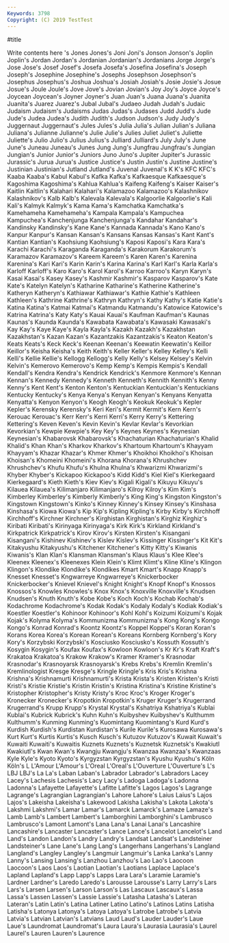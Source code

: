 ```yaml
---
Keywords: 3798
Copyright: (C) 2019 TestTest
---
```


#title

Write contents here
's Jones Jones's Joni Joni's Jonson Jonson's Joplin Joplin's Jordan
Jordan's Jordanian Jordanian's Jordanians Jorge Jorge's Jose Jose's Josef Josef's
Josefa Josefa's Josefina Josefina's Joseph Joseph's Josephine Josephine's Josephs Josephson
Josephson's Josephus Josephus's Joshua Joshua's Josiah Josiah's Josie Josie's Josue
Josue's Joule Joule's Jove Jove's Jovian Jovian's Joy Joy's Joyce
Joyce's Joycean Joycean's Joyner Joyner's Juan Juan's Juana Juana's Juanita
Juanita's Juarez Juarez's Jubal Jubal's Judaeo Judah Judah's Judaic Judaism
Judaism's Judaisms Judas Judas's Judases Judd Judd's Jude Jude's Judea
Judea's Judith Judith's Judson Judson's Judy Judy's Juggernaut Juggernaut's Jules
Jules's Julia Julia's Julian Julian's Juliana Juliana's Julianne Julianne's Julie
Julie's Julies Juliet Juliet's Juliette Juliette's Julio Julio's Julius Julius's
Julliard Julliard's July July's June June's Juneau Juneau's Junes Jung
Jung's Jungfrau Jungfrau's Jungian Jungian's Junior Junior's Juniors Juno Juno's
Jupiter Jupiter's Jurassic Jurassic's Jurua Jurua's Justice Justice's Justin Justin's
Justine Justine's Justinian Justinian's Jutland Jutland's Juvenal Juvenal's K K's
KFC KFC's Kaaba Kaaba's Kabul Kabul's Kafka Kafka's Kafkaesque Kafkaesque's
Kagoshima Kagoshima's Kahlua Kahlua's Kaifeng Kaifeng's Kaiser Kaiser's Kaitlin Kaitlin's
Kalahari Kalahari's Kalamazoo Kalamazoo's Kalashnikov Kalashnikov's Kalb Kalb's Kalevala Kalevala's
Kalgoorlie Kalgoorlie's Kali Kali's Kalmyk Kalmyk's Kama Kama's Kamchatka Kamchatka's
Kamehameha Kamehameha's Kampala Kampala's Kampuchea Kampuchea's Kanchenjunga Kanchenjunga's Kandahar Kandahar's
Kandinsky Kandinsky's Kane Kane's Kannada Kannada's Kano Kano's Kanpur Kanpur's
Kansan Kansan's Kansans Kansas Kansas's Kant Kant's Kantian Kantian's Kaohsiung
Kaohsiung's Kaposi Kaposi's Kara Kara's Karachi Karachi's Karaganda Karaganda's Karakorum
Karakorum's Karamazov Karamazov's Kareem Kareem's Karen Karen's Karenina Karenina's Kari
Kari's Karin Karin's Karina Karina's Karl Karl's Karla Karla's Karloff
Karloff's Karo Karo's Karol Karol's Karroo Karroo's Karyn Karyn's Kasai
Kasai's Kasey Kasey's Kashmir Kashmir's Kasparov Kasparov's Kate Kate's Katelyn
Katelyn's Katharine Katharine's Katherine Katherine's Katheryn Katheryn's Kathiawar Kathiawar's Kathie
Kathie's Kathleen Kathleen's Kathrine Kathrine's Kathryn Kathryn's Kathy Kathy's Katie
Katie's Katina Katina's Katmai Katmai's Katmandu Katmandu's Katowice Katowice's Katrina
Katrina's Katy Katy's Kauai Kauai's Kaufman Kaufman's Kaunas Kaunas's Kaunda
Kaunda's Kawabata Kawabata's Kawasaki Kawasaki's Kay Kay's Kaye Kaye's Kayla
Kayla's Kazakh Kazakh's Kazakhstan Kazakhstan's Kazan Kazan's Kazantzakis Kazantzakis's Keaton
Keaton's Keats Keats's Keck Keck's Keenan Keenan's Keewatin Keewatin's Keillor
Keillor's Keisha Keisha's Keith Keith's Keller Keller's Kelley Kelley's Kelli
Kelli's Kellie Kellie's Kellogg Kellogg's Kelly Kelly's Kelsey Kelsey's Kelvin
Kelvin's Kemerovo Kemerovo's Kemp Kemp's Kempis Kempis's Kendall Kendall's Kendra
Kendra's Kendrick Kendrick's Kenmore Kenmore's Kennan Kennan's Kennedy Kennedy's Kenneth
Kenneth's Kennith Kennith's Kenny Kenny's Kent Kent's Kenton Kenton's Kentuckian
Kentuckian's Kentuckians Kentucky Kentucky's Kenya Kenya's Kenyan Kenyan's Kenyans Kenyatta
Kenyatta's Kenyon Kenyon's Keogh Keogh's Keokuk Keokuk's Kepler Kepler's Kerensky
Kerensky's Keri Keri's Kermit Kermit's Kern Kern's Kerouac Kerouac's Kerr
Kerr's Kerri Kerri's Kerry Kerry's Kettering Kettering's Keven Keven's Kevin
Kevin's Kevlar Kevlar's Kevorkian Kevorkian's Kewpie Kewpie's Key Key's Keynes
Keynes's Keynesian Keynesian's Khabarovsk Khabarovsk's Khachaturian Khachaturian's Khalid Khalid's Khan
Khan's Kharkov Kharkov's Khartoum Khartoum's Khayyam Khayyam's Khazar Khazar's Khmer
Khmer's Khoikhoi Khoikhoi's Khoisan Khoisan's Khomeini Khomeini's Khorana Khorana's Khrushchev
Khrushchev's Khufu Khufu's Khulna Khulna's Khwarizmi Khwarizmi's Khyber Khyber's Kickapoo
Kickapoo's Kidd Kidd's Kiel Kiel's Kierkegaard Kierkegaard's Kieth Kieth's Kiev
Kiev's Kigali Kigali's Kikuyu Kikuyu's Kilauea Kilauea's Kilimanjaro Kilimanjaro's Kilroy
Kilroy's Kim Kim's Kimberley Kimberley's Kimberly Kimberly's King King's Kingston
Kingston's Kingstown Kingstown's Kinko's Kinney Kinney's Kinsey Kinsey's Kinshasa Kinshasa's
Kiowa Kiowa's Kip Kip's Kipling Kipling's Kirby Kirby's Kirchhoff Kirchhoff's
Kirchner Kirchner's Kirghistan Kirghistan's Kirghiz Kirghiz's Kiribati Kiribati's Kirinyaga Kirinyaga's
Kirk Kirk's Kirkland Kirkland's Kirkpatrick Kirkpatrick's Kirov Kirov's Kirsten Kirsten's
Kisangani Kisangani's Kishinev Kishinev's Kislev Kislev's Kissinger Kissinger's Kit Kit's
Kitakyushu Kitakyushu's Kitchener Kitchener's Kitty Kitty's Kiwanis Kiwanis's Klan Klan's
Klansman Klansman's Klaus Klaus's Klee Klee's Kleenex Kleenex's Kleenexes Klein
Klein's Klimt Klimt's Kline Kline's Klingon Klingon's Klondike Klondike's Klondikes
Kmart Kmart's Knapp Knapp's Knesset Knesset's Kngwarreye Kngwarreye's Knickerbocker Knickerbocker's
Knievel Knievel's Knight Knight's Knopf Knopf's Knossos Knossos's Knowles Knowles's
Knox Knox's Knoxville Knoxville's Knudsen Knudsen's Knuth Knuth's Kobe Kobe's
Koch Koch's Kochab Kochab's Kodachrome Kodachrome's Kodak Kodak's Kodaly Kodaly's
Kodiak Kodiak's Koestler Koestler's Kohinoor Kohinoor's Kohl Kohl's Koizumi Koizumi's
Kojak Kojak's Kolyma Kolyma's Kommunizma Kommunizma's Kong Kong's Kongo Kongo's
Konrad Konrad's Koontz Koontz's Koppel Koppel's Koran Koran's Korans Korea
Korea's Korean Korean's Koreans Kornberg Kornberg's Kory Kory's Korzybski Korzybski's
Kosciusko Kosciusko's Kossuth Kossuth's Kosygin Kosygin's Koufax Koufax's Kowloon Kowloon's
Kr Kr's Kraft Kraft's Krakatoa Krakatoa's Krakow Krakow's Kramer Kramer's
Krasnodar Krasnodar's Krasnoyarsk Krasnoyarsk's Krebs Krebs's Kremlin Kremlin's Kremlinologist Kresge
Kresge's Kringle Kringle's Kris Kris's Krishna Krishna's Krishnamurti Krishnamurti's Krista
Krista's Kristen Kristen's Kristi Kristi's Kristie Kristie's Kristin Kristin's Kristina
Kristina's Kristine Kristine's Kristopher Kristopher's Kristy Kristy's Kroc Kroc's Kroger
Kroger's Kronecker Kronecker's Kropotkin Kropotkin's Kruger Kruger's Krugerrand Krugerrand's Krupp
Krupp's Krystal Krystal's Kshatriya Kshatriya's Kublai Kublai's Kubrick Kubrick's Kuhn
Kuhn's Kuibyshev Kuibyshev's Kulthumm Kulthumm's Kunming Kunming's Kuomintang Kuomintang's Kurd
Kurd's Kurdish Kurdish's Kurdistan Kurdistan's Kurile Kurile's Kurosawa Kurosawa's Kurt
Kurt's Kurtis Kurtis's Kusch Kusch's Kutuzov Kutuzov's Kuwait Kuwait's Kuwaiti
Kuwaiti's Kuwaitis Kuznets Kuznets's Kuznetsk Kuznetsk's Kwakiutl Kwakiutl's Kwan Kwan's
Kwangju Kwangju's Kwanzaa Kwanzaa's Kwanzaas Kyle Kyle's Kyoto Kyoto's Kyrgyzstan
Kyrgyzstan's Kyushu Kyushu's Köln Köln's L L'Amour L'Amour's L'Oreal L'Oreal's
L'Ouverture L'Ouverture's L's LBJ LBJ's La La's Laban Laban's Labrador
Labrador's Labradors Lacey Lacey's Lachesis Lachesis's Lacy Lacy's Ladoga Ladoga's
Ladonna Ladonna's Lafayette Lafayette's Lafitte Lafitte's Lagos Lagos's Lagrange Lagrange's
Lagrangian Lagrangian's Lahore Lahore's Laius Laius's Lajos Lajos's Lakeisha Lakeisha's
Lakewood Lakisha Lakisha's Lakota Lakota's Lakshmi Lakshmi's Lamar Lamar's Lamarck
Lamarck's Lamaze Lamaze's Lamb Lamb's Lambert Lambert's Lamborghini Lamborghini's Lambrusco
Lambrusco's Lamont Lamont's Lana Lana's Lanai Lanai's Lancashire Lancashire's Lancaster
Lancaster's Lance Lance's Lancelot Lancelot's Land Land's Landon Landon's Landry
Landry's Landsat Landsat's Landsteiner Landsteiner's Lane Lane's Lang Lang's Langerhans
Langerhans's Langland Langland's Langley Langley's Langmuir Langmuir's Lanka Lanka's Lanny
Lanny's Lansing Lansing's Lanzhou Lanzhou's Lao Lao's Laocoon Laocoon's Laos
Laos's Laotian Laotian's Laotians Laplace Laplace's Lapland Lapland's Lapp Lapp's
Lapps Lara Lara's Laramie Laramie's Lardner Lardner's Laredo Laredo's Larousse
Larousse's Larry Larry's Lars Lars's Larsen Larsen's Larson Larson's Las
Lascaux Lascaux's Lassa Lassa's Lassen Lassen's Lassie Lassie's Latasha Latasha's
Lateran Lateran's Latin Latin's Latina Latiner Latino Latino's Latinos Latins
Latisha Latisha's Latonya Latonya's Latoya Latoya's Latrobe Latrobe's Latvia Latvia's
Latvian Latvian's Latvians Laud Laud's Lauder Lauder's Laue Laue's Laundromat
Laundromat's Laura Laura's Laurasia Laurasia's Laurel Laurel's Lauren Lauren's Laurence

